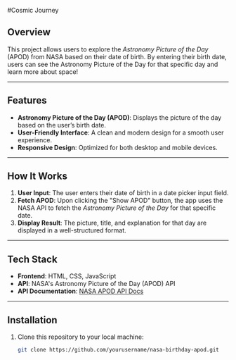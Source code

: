 #Cosmic Journey

## Overview

This project allows users to explore the *Astronomy Picture of the Day* (APOD) from NASA based on their date of birth. By entering their birth date, users can see the Astronomy Picture of the Day for that specific day and learn more about space!

---

## Features

- **Astronomy Picture of the Day (APOD)**: Displays the picture of the day based on the user’s birth date.
- **User-Friendly Interface**: A clean and modern design for a smooth user experience.
- **Responsive Design**: Optimized for both desktop and mobile devices.

---

## How It Works

1. **User Input**: The user enters their date of birth in a date picker input field.
2. **Fetch APOD**: Upon clicking the "Show APOD" button, the app uses the NASA API to fetch the *Astronomy Picture of the Day* for that specific date.
3. **Display Result**: The picture, title, and explanation for that day are displayed in a well-structured format.

---

## Tech Stack

- **Frontend**: HTML, CSS, JavaScript
- **API**: NASA's Astronomy Picture of the Day (APOD) API
- **API Documentation**: [NASA APOD API Docs](https://api.nasa.gov/)

---

## Installation

1. Clone this repository to your local machine:

   ```bash
   git clone https://github.com/yourusername/nasa-birthday-apod.git
